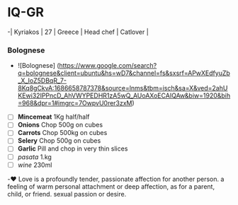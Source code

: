 # IQ-GR





















-| Kyriakos | 27 | Greece | Head chef | Catlover |

 ### Bolognese 
- ![Bolognese] (https://www.google.com/search?q=bolognese&client=ubuntu&hs=wD7&channel=fs&sxsrf=APwXEdfyuZb_X_IoZ5DBqR_7-8Kq8gCkvA:1686658787378&source=lnms&tbm=isch&sa=X&ved=2ahUKEwi32IPPncD_AhVWYPEDHR1zA5wQ_AUoAXoECAIQAw&biw=1920&bih=968&dpr=1#imgrc=7OwpvU0rer3zxM)
-[ ]  **Mincemeat** 1Kg half/half
-[ ]  **Onions** Chop 500g on cubes
-[ ]  **Carrots** Chop 500kg on cubes
-[ ]  **Selery** Chop 500g on cubes
-[ ]  **Garlic** Pill and chop in very thin slices
-[ ]  _pasata_ 1.kg
-[ ]  _wine_ 230ml

 -:heart: Love is a profoundly tender, passionate affection for another person. a feeling of warm personal attachment or deep affection, as for a parent, child, or friend. sexual passion or desire.
  